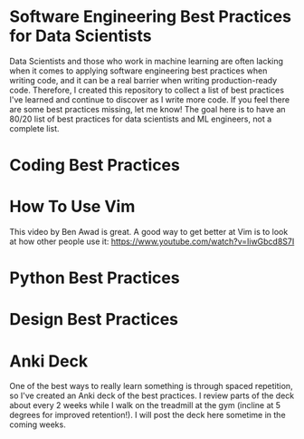 # Software Engineering Best Practices for Data Scientists

Data Scientists and those who work in machine learning are often lacking when it comes to applying software engineering best practices when writing code, and it can be a real barrier when writing production-ready code. Therefore, I created this repository to collect a list of best practices I've learned and continue to discover as I write more code. If you feel there are some best practices missing, let me know! The goal here is to have an 80/20 list of best practices for data scientists and ML engineers, not a complete list.

# Coding Best Practices

# How To Use Vim

This video by Ben Awad is great. A good way to get better at Vim is to look at how other people use it: https://www.youtube.com/watch?v=IiwGbcd8S7I

# Python Best Practices

# Design Best Practices

# Anki Deck

One of the best ways to really learn something is through spaced repetition, so I've created an Anki deck of the best practices. I review parts of the deck about every 2 weeks while I walk on the treadmill at the gym (incline at 5 degrees for improved retention!). I will post the deck here sometime in the coming weeks.
